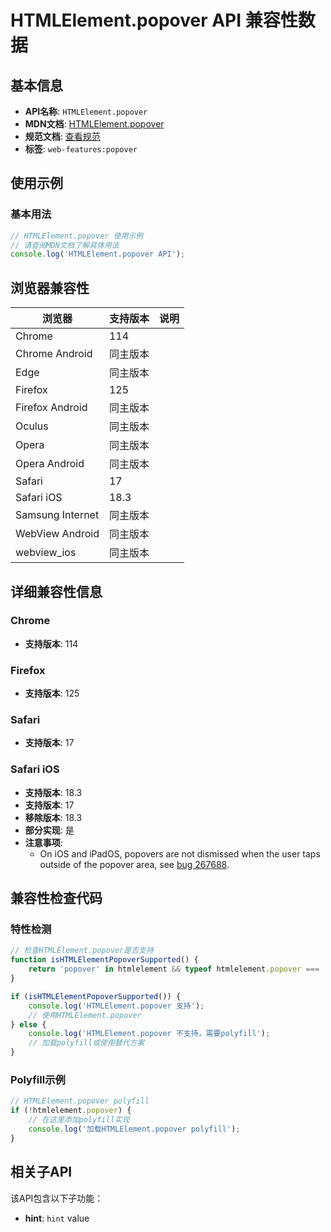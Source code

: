 # HTMLElement.popover API 兼容性数据

## 基本信息

- **API名称**: `HTMLElement.popover`
- **MDN文档**: [HTMLElement.popover](https://developer.mozilla.org/docs/Web/API/HTMLElement/popover)
- **规范文档**: [查看规范](https://html.spec.whatwg.org/multipage/popover.html#dom-popover)
- **标签**: `web-features:popover`

## 使用示例

### 基本用法

```javascript
// HTMLElement.popover 使用示例
// 请查阅MDN文档了解具体用法
console.log('HTMLElement.popover API');
```

## 浏览器兼容性

| 浏览器 | 支持版本 | 说明 |
|--------|----------|------|
| Chrome | 114 |  |
| Chrome Android | 同主版本 |  |
| Edge | 同主版本 |  |
| Firefox | 125 |  |
| Firefox Android | 同主版本 |  |
| Oculus | 同主版本 |  |
| Opera | 同主版本 |  |
| Opera Android | 同主版本 |  |
| Safari | 17 |  |
| Safari iOS | 18.3 |  |
| Samsung Internet | 同主版本 |  |
| WebView Android | 同主版本 |  |
| webview_ios | 同主版本 |  |

## 详细兼容性信息

### Chrome

- **支持版本**: 114

### Firefox

- **支持版本**: 125

### Safari

- **支持版本**: 17

### Safari iOS

- **支持版本**: 18.3
- **支持版本**: 17
- **移除版本**: 18.3
- **部分实现**: 是
- **注意事项**:
  - On iOS and iPadOS, popovers are not dismissed when the user taps outside of the popover area, see [bug 267688](https://webkit.org/b/267688).

## 兼容性检查代码

### 特性检测

```javascript
// 检查HTMLElement.popover是否支持
function isHTMLElementPopoverSupported() {
    return 'popover' in htmlelement && typeof htmlelement.popover === 'function';
}

if (isHTMLElementPopoverSupported()) {
    console.log('HTMLElement.popover 支持');
    // 使用HTMLElement.popover
} else {
    console.log('HTMLElement.popover 不支持，需要polyfill');
    // 加载polyfill或使用替代方案
}
```

### Polyfill示例

```javascript
// HTMLElement.popover polyfill
if (!htmlelement.popover) {
    // 在这里添加polyfill实现
    console.log('加载HTMLElement.popover polyfill');
}
```

## 相关子API

该API包含以下子功能：

- **hint**: `hint` value

